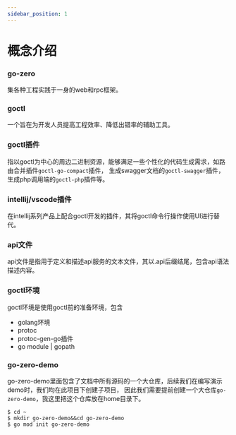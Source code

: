 ```yaml
---
sidebar_position: 1
---
```


# 概念介绍

### go-zero
集各种工程实践于一身的web和rpc框架。

### goctl
一个旨在为开发人员提高工程效率、降低出错率的辅助工具。

### goctl插件
指以goctl为中心的周边二进制资源，能够满足一些个性化的代码生成需求，如路由合并插件`goctl-go-compact`插件，
生成swagger文档的`goctl-swagger`插件，生成php调用端的`goctl-php`插件等。

### intellij/vscode插件
在intellij系列产品上配合goctl开发的插件，其将goctl命令行操作使用UI进行替代。

### api文件
api文件是指用于定义和描述api服务的文本文件，其以.api后缀结尾，包含api语法描述内容。

### goctl环境
goctl环境是使用goctl前的准备环境，包含
* golang环境
* protoc
* protoc-gen-go插件
* go module | gopath

### go-zero-demo
go-zero-demo里面包含了文档中所有源码的一个大仓库，后续我们在编写演示demo时，我们均在此项目下创建子项目，
因此我们需要提前创建一个大仓库`go-zero-demo`，我这里把这个仓库放在home目录下。
```shell
$ cd ~
$ mkdir go-zero-demo&&cd go-zero-demo
$ go mod init go-zero-demo
```
